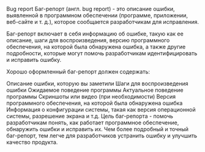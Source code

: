 Bug report
Баг-репорт (англ. bug report) - это описание ошибки, выявленной в программном обеспечении (программе, приложении, веб-сайте и т. д.), которое сообщается разработчикам для исправления.

Баг-репорт включает в себя информацию об ошибке, такую как ее описание, шаги для воспроизведения, версию программного обеспечения, на которой была обнаружена ошибка, а также другие подробности, которые могут помочь разработчикам идентифицировать и исправить ошибку.

Хорошо оформленный баг-репорт должен содержать:

Описание ошибки, которую вы заметили
Шаги для воспроизведения ошибки
Ожидаемое поведение программы
Актуальное поведение программы
Скриншоты или видео (при необходимости)
Версия программного обеспечения, на которой была обнаружена ошибка
Информация о конфигурации системы, такая как версия операционной системы, разрешение экрана и т.д.
Цель баг-репорта - помочь разработчикам понять, как работает программное обеспечение, обнаружить ошибки и исправить их. Чем более подробный и точный баг-репорт, тем легче для разработчиков устранить ошибку и улучшить качество продукта.
